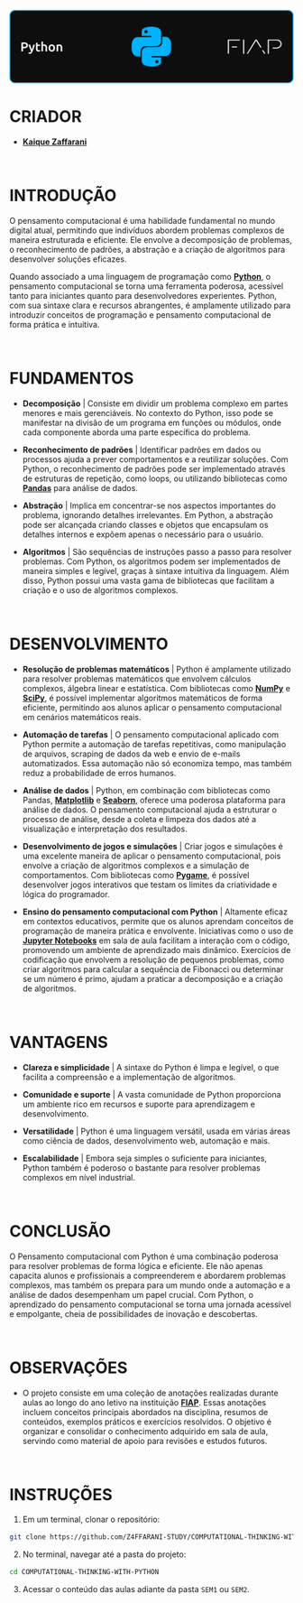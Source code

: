 ![banner](./assets/Banner.png)

# CRIADOR
- **[Kaique Zaffarani](https://github.com/Z4ffarani)**

<br>

# INTRODUÇÃO
O pensamento computacional é uma habilidade fundamental no mundo digital atual, permitindo que indivíduos abordem problemas complexos de maneira estruturada e eficiente. Ele envolve a decomposição de problemas, o reconhecimento de padrões, a abstração e a criação de algoritmos para desenvolver soluções eficazes.

Quando associado a uma linguagem de programação como **[Python](https://www.python.org)**, o pensamento computacional se torna uma ferramenta poderosa, acessível tanto para iniciantes quanto para desenvolvedores experientes. Python, com sua sintaxe clara e recursos abrangentes, é amplamente utilizado para introduzir conceitos de programação e pensamento computacional de forma prática e intuitiva.

<br>

# FUNDAMENTOS
- **Decomposição** | Consiste em dividir um problema complexo em partes menores e mais gerenciáveis. No contexto do Python, isso pode se manifestar na divisão de um programa em funções ou módulos, onde cada componente aborda uma parte específica do problema.

- **Reconhecimento de padrões** | Identificar padrões em dados ou processos ajuda a prever comportamentos e a reutilizar soluções. Com Python, o reconhecimento de padrões pode ser implementado através de estruturas de repetição, como loops, ou utilizando bibliotecas como **[Pandas](https://pandas.pydata.org/docs/)** para análise de dados.

- **Abstração** | Implica em concentrar-se nos aspectos importantes do problema, ignorando detalhes irrelevantes. Em Python, a abstração pode ser alcançada criando classes e objetos que encapsulam os detalhes internos e expõem apenas o necessário para o usuário.

- **Algoritmos** | São sequências de instruções passo a passo para resolver problemas. Com Python, os algoritmos podem ser implementados de maneira simples e legível, graças à sintaxe intuitiva da linguagem. Além disso, Python possui uma vasta gama de bibliotecas que facilitam a criação e o uso de algoritmos complexos.

<br>

# DESENVOLVIMENTO
- **Resolução de problemas matemáticos** | Python é amplamente utilizado para resolver problemas matemáticos que envolvem cálculos complexos, álgebra linear e estatística. Com bibliotecas como **[NumPy](https://numpy.org/doc/stable/)** e **[SciPy](https://docs.scipy.org/doc/scipy/)**, é possível implementar algoritmos matemáticos de forma eficiente, permitindo aos alunos aplicar o pensamento computacional em cenários matemáticos reais.

- **Automação de tarefas** | O pensamento computacional aplicado com Python permite a automação de tarefas repetitivas, como manipulação de arquivos, scraping de dados da web e envio de e-mails automatizados. Essa automação não só economiza tempo, mas também reduz a probabilidade de erros humanos.

- **Análise de dados** | Python, em combinação com bibliotecas como Pandas, **[Matplotlib](https://matplotlib.org/stable/users/index)** e **[Seaborn](https://seaborn.pydata.org/tutorial.html)**, oferece uma poderosa plataforma para análise de dados. O pensamento computacional ajuda a estruturar o processo de análise, desde a coleta e limpeza dos dados até a visualização e interpretação dos resultados.

- **Desenvolvimento de jogos e simulações** | Criar jogos e simulações é uma excelente maneira de aplicar o pensamento computacional, pois envolve a criação de algoritmos complexos e a simulação de comportamentos. Com bibliotecas como **[Pygame](https://www.pygame.org/docs/)**, é possível desenvolver jogos interativos que testam os limites da criatividade e lógica do programador.

- **Ensino do pensamento computacional com Python** | Altamente eficaz em contextos educativos, permite que os alunos aprendam conceitos de programação de maneira prática e envolvente. Iniciativas como o uso de **[Jupyter Notebooks](https://docs.jupyter.org/en/latest/)** em sala de aula facilitam a interação com o código, promovendo um ambiente de aprendizado mais dinâmico. Exercícios de codificação que envolvem a resolução de pequenos problemas, como criar algoritmos para calcular a sequência de Fibonacci ou determinar se um número é primo, ajudam a praticar a decomposição e a criação de algoritmos.

<br>

# VANTAGENS
- **Clareza e simplicidade** | A sintaxe do Python é limpa e legível, o que facilita a compreensão e a implementação de algoritmos.
  
- **Comunidade e suporte** | A vasta comunidade de Python proporciona um ambiente rico em recursos e suporte para aprendizagem e desenvolvimento.
  
- **Versatilidade** | Python é uma linguagem versátil, usada em várias áreas como ciência de dados, desenvolvimento web, automação e mais.
  
- **Escalabilidade** | Embora seja simples o suficiente para iniciantes, Python também é poderoso o bastante para resolver problemas complexos em nível industrial.

<br>

# CONCLUSÃO
O Pensamento computacional com Python é uma combinação poderosa para resolver problemas de forma lógica e eficiente. Ele não apenas capacita alunos e profissionais a compreenderem e abordarem problemas complexos, mas também os prepara para um mundo onde a automação e a análise de dados desempenham um papel crucial. Com Python, o aprendizado do pensamento computacional se torna uma jornada acessível e empolgante, cheia de possibilidades de inovação e descobertas.

<br>

# OBSERVAÇÕES
- O projeto consiste em uma coleção de anotações realizadas durante aulas ao longo do ano letivo na instituição **[FIAP](https://www.fiap.com.br)**. Essas anotações incluem conceitos principais abordados na disciplina, resumos de conteúdos, exemplos práticos e exercícios resolvidos. O objetivo é organizar e consolidar o conhecimento adquirido em sala de aula, servindo como material de apoio para revisões e estudos futuros.

<br>

# INSTRUÇÕES
1. Em um terminal, clonar o repositório:
```bash
git clone https://github.com/Z4FFARANI-STUDY/COMPUTATIONAL-THINKING-WITH-PYTHON.git
```

2. No terminal, navegar até a pasta do projeto:
```bash
cd COMPUTATIONAL-THINKING-WITH-PYTHON
```

3. Acessar o conteúdo das aulas adiante da pasta `SEM1` ou `SEM2`.
